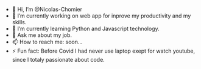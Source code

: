 - 👋 Hi, I’m @Nicolas-Chomier
- 🔭 I’m currently working on web app for inprove my productivity and my skills.
- 🌱 I’m currently learning Python and Javascript technology.
- 💬 Ask me about my job.
- 📫 How to reach me: soon...
- ⚡ Fun fact: Before Covid I had never use laptop exept for watch youtube, since I totaly passionate about code.
